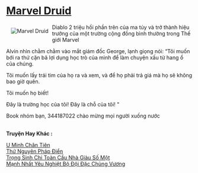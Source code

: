 <a href="https://truyenwiki.net/marvel-druid.36012/" title="Marvel Druid"><h1>Marvel Druid</h1></a><div style="display:table"><img align="right" style="float: left; padding: 10px;" src="https://truyenwiki.net/a/img/str/src/36012.jpg" alt="Marvel Druid">Diablo 2 triệu hồi phần trên của ma túy và trở thành hiệu trưởng của một trường cộng đồng bình thường trong Thế giới Marvel<p></p> Alvin nhìn chằm chằm vào mắt giám đốc George, lạnh giọng nói: “Tôi muốn bới ra thứ cặn bã lợi dụng học trò của mình để làm chuyện xấu từ hang ổ của chúng.<p></p> Tôi muốn lấy trái tim của họ ra và xem, và để họ phải trả giá mà họ sẽ không bao giờ quên.<p></p> Tôi muốn họ biết!<p></p> Đây là trường học của tôi! Đây là chỗ của tôi! "<p></p> Book nhóm bạn, 344187022 chào mừng mọi người xuống nước</div><p><br><b>Truyện Hay Khác :</b></p><a href="https://truyenwiki.net/u-minh-chan-tien.35784/" alt="U Minh Chân Tiên">U Minh Chân Tiên</a><br/><a href="https://sangtacviet.wordpress.com/2020/10/22/thu-nguyen-phap-dien/" alt="Thứ Nguyên Pháp Điển">Thứ Nguyên Pháp Điển</a><br/><a href="https://github.com/nownovels/topcv/tree/master/truyenhay/35074" alt="Trọng Sinh Chi Toàn Cầu Nhà Giàu Số Một">Trọng Sinh Chi Toàn Cầu Nhà Giàu Số Một</a><br/><a href="https://github.com/nownovels/topcv/tree/master/truyenhay/36068" alt="Mạnh Nhất Yêu Nghiệt Bộ Đội Đặc Chủng Vương">Mạnh Nhất Yêu Nghiệt Bộ Đội Đặc Chủng Vương</a><br/>